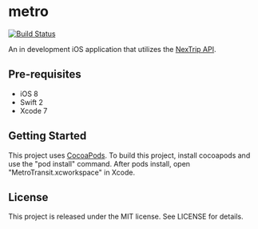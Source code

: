 # metro

[![Build Status](https://travis-ci.org/steveholt55/metro.svg)](https://travis-ci.org/steveholt55/metro)

An in development iOS application that utilizes the [NexTrip API](http://svc.metrotransit.org/). 

Pre-requisites
--------------

- iOS 8
- Swift 2
- Xcode 7

Getting Started
---------------

This project uses [CocoaPods](http://cocoapods.org/). To build this project, install cocoapods and use the
"pod install" command. After pods install, open "MetroTransit.xcworkspace" in Xcode.

License
---------------
This project is released under the MIT license. See LICENSE for details.
